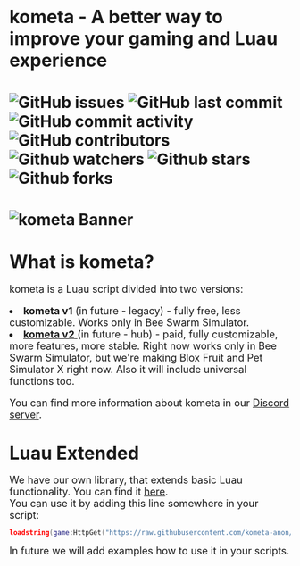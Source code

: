 # <font size = "6"> kometa - A better way to improve your gaming and Luau experience </font>
# ![GitHub issues](https://img.shields.io/github/issues/kometa-anon/kometa) ![GitHub last commit](https://img.shields.io/github/last-commit/kometa-anon/kometa) ![GitHub commit activity](https://img.shields.io/github/commit-activity/m/kometa-anon/kometa) ![GitHub contributors](https://img.shields.io/github/contributors/kometa-anon/kometa) ![Github watchers](https://img.shields.io/github/watchers/kometa-anon/kometa?style=social) ![Github stars](https://img.shields.io/github/stars/kometa-anon/kometa?style=social) ![Github forks](https://img.shields.io/github/forks/kometa-anon/kometa?style=social)

# ![kometa Banner](https://github.com/user-attachments/assets/958efca0-31c2-4c3b-abca-ff4c5516c1bd)

# <font size = "6"> What is kometa?</font>
<font size = "4">
    kometa is a Luau script divided into two versions:
    <p>
        <li>
            <b>kometa v1</b>
            <x>
                (in future - legacy)
            </x> - fully free, less customizable. Works only in Bee Swarm Simulator.
        </li>
        <li>
            <a href = "https://buy.kometa.pw/">
                <b>kometa v2</b>
            </a> 
            <x>
                (in future - hub)
            </x> - paid, fully customizable, more features, more stable. Right now works only in Bee Swarm Simulator, but we're making Blox Fruit and Pet Simulator X right now. Also it will include universal functions too.
        </li>
    </p>
</font>

<font size = "4">
    You can find more information about kometa in our <a href = "https://discord.com/invite/2a5gVpcpzv">Discord server</a>.
</font>

# <font size = "6"> Luau Extended</font>
<font size = "4">
    We have our own library, that extends basic Luau functionality. You can find it <a href = "https://github.com/kometa-anon/kometa/blob/main/luau/LuauExtended.lua">here</a>.<br>
    You can use it by adding this line somewhere in your script:
</font>

```lua
loadstring(game:HttpGet("https://raw.githubusercontent.com/kometa-anon/kometa/main/luau/LuauExtended.lua"))()
```
<font size = "4">
    In future we will add examples how to use it in your scripts.
</font>
